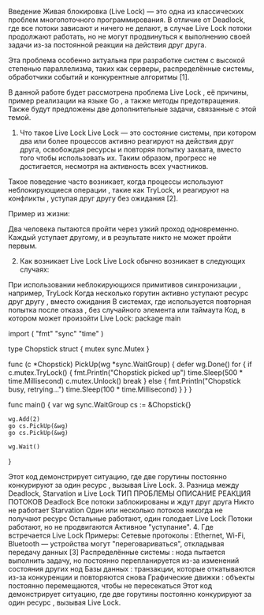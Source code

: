 Введение
Живая блокировка (Live Lock) — это одна из классических проблем многопоточного программирования. В отличие от Deadlock, где все потоки зависают и ничего не делают, в случае Live Lock потоки продолжают работать, но не могут продвинуться к выполнению своей задачи из-за постоянной реакции на действия друг друга.

Эта проблема особенно актуальна при разработке систем с высокой степенью параллелизма, таких как серверы, распределённые системы, обработчики событий и конкурентные алгоритмы [1].

В данной работе будет рассмотрена проблема Live Lock , её причины, пример реализации на языке Go , а также методы предотвращения. Также будут предложены две дополнительные задачи, связанные с этой темой.

1. Что такое Live Lock
Live Lock — это состояние системы, при котором два или более процессов активно реагируют на действия друг друга, освобождая ресурсы и повторяя попытку захвата, вместо того чтобы использовать их. Таким образом, прогресс не достигается, несмотря на активность всех участников.

Такое поведение часто возникает, когда процессы используют неблокирующиеся операции , такие как TryLock, и реагируют на конфликты , уступая друг другу без ожидания [2].

Пример из жизни:

Два человека пытаются пройти через узкий проход одновременно. Каждый уступает другому, и в результате никто не может пройти первым. 

2. Как возникает Live Lock
Live Lock обычно возникает в следующих случаях:

При использовании неблокирующихся примитивов синхронизации , например, TryLock
Когда несколько горутин активно уступают ресурс друг другу , вместо ожидания
В системах, где используется повторная попытка после отказа , без случайного элемента или таймаута
Код, в котором может произойти Live Lock:
package main

import (
    "fmt"
    "sync"
    "time"
)

type Chopstick struct {
    mutex sync.Mutex
}

func (c *Chopstick) PickUp(wg *sync.WaitGroup) {
    defer wg.Done()
    for {
        if c.mutex.TryLock() {
            fmt.Println("Chopstick picked up")
            time.Sleep(500 * time.Millisecond)
            c.mutex.Unlock()
            break
        } else {
            fmt.Println("Chopstick busy, retrying...")
            time.Sleep(100 * time.Millisecond)
        }
    }
}

func main() {
    var wg sync.WaitGroup
    cs := &Chopstick{}

    wg.Add(2)
    go cs.PickUp(&wg)
    go cs.PickUp(&wg)

    wg.Wait()
}

Этот код демонстрирует ситуацию, где две горутины постоянно конкурируют за один ресурс , вызывая Live Lock.
3. Разница между Deadlock, Starvation и Live Lock
ТИП ПРОБЛЕМЫ
ОПИСАНИЕ
РЕАКЦИЯ ПОТОКОВ
Deadlock
Все потоки заблокированы и ждут друг друга
Никто не работает
Starvation
Один или несколько потоков никогда не получают ресурс
Остальные работают, один голодает
Live Lock
Потоки работают, но не продвигаются
Активное "уступание".
4. Где встречается Live Lock
Примеры:
Сетевые протоколы : Ethernet, Wi-Fi, Bluetooth — устройства могут "переговариваться", откладывая передачу данных [3]
Распределённые системы : нода пытается выполнить задачу, но постоянно перепланируется из-за изменений состояния других нод
Базы данных : транзакции, которые откатываются из-за конкуренции и повторяются снова
Графические движки : объекты постоянно перемещаются, чтобы не пересекаться
Этот код демонстрирует ситуацию, где две горутины постоянно конкурируют за один ресурс , вызывая Live Lock.
